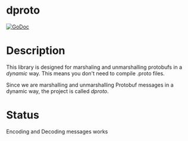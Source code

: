 # dproto
[![GoDoc](https://godoc.org/github.com/linux4life798/dproto?status.png)](https://godoc.org/github.com/linux4life798/dproto)

# Description
This library is designed for marshaling and unmarshalling protobufs in a *dynamic* way.
This means you don't need to compile .proto files.

Since we are marshalling and unmarshalling Protobuf messages in a dynamic way,
the project is called *dproto*.

# Status
Encoding and Decoding messages works
